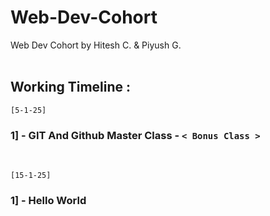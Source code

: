 # Web-Dev-Cohort
Web Dev Cohort by Hitesh C. &amp; Piyush G.
<br>
<br>
## Working Timeline :

`[5-1-25]`
### 1] - GIT And Github Master Class - `< Bonus Class >`
<br>

`[15-1-25]`
### 1] - Hello World
